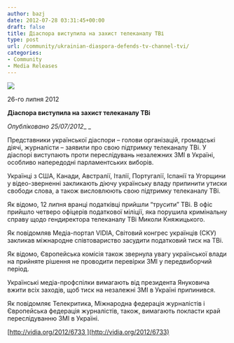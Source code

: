 ```yaml
---
author: bazj
date: 2012-07-28 03:31:45+00:00
draft: false
title: Діаспора виступила на захист телеканалу ТВі
type: post
url: /community/ukrainian-diaspora-defends-tv-channel-tvi/
categories:
- Community
- Media Releases
---
```


[![](http://www.ozeukes.com/wp-content/uploads/2012/07/zCYOA-Web-letterhead-color-600-pxls5.jpg)
](http://www.ozeukes.com/wp-content/uploads/2012/07/zCYOA-Web-letterhead-color-600-pxls5.jpg)

26-го липня 2012


**Діаспора виступила на захист телеканалу ТВі**


_Опубліковано 25/07/2012__
_

Представники української діаспори – голови організацій, громадські діячі, журналісти – заявили про свою підтримку телеканалу ТВі. У діаспорі виступають проти переслідувань незалежних ЗМІ в Україні, особливо напередодні парламентських виборів.

Українці з США, Канади, Австралії, Італії, Португалії, Іспанії та Угорщини у відео-зверненні закликають діючу українську владу припинити утиски свободи слова, а також висловлюють свою підтримку телеканалу ТВі.

Як відомо, 12 липня вранці податківці прийшли “трусити” ТВі. В офіс прийшло четверо офіцерів податкової міліції, яка порушила кримінальну справу щодо гендиректора телеканалу ТВі Миколи Княжицького.

Як повідомляв Медіа-портал VIDIA, Світовий конгрес українців (СКУ) закликав міжнародне співтовариство засудити податковий тиск на ТВі.

Як відомо, Європейська комісія також звернула увагу української влади на прийняте рішення не проводити перевірки ЗМІ у передвиборчий період.

Українські медіа-профспілки вимагають від президента Януковича вжити всіх заходів, щоб тиск на незалежні ЗМІ в Україні припинився.

Як повідомляє Телекритика, Міжнародна федерація журналістів і Європейська федерація журналістів, також, вимагають покласти край переслідуванню ЗМІ в Україні.

[http://vidia.org/2012/6733 ](http://vidia.org/2012/6733)
